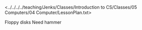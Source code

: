 <../../../../teaching/Jenks/Classes/Introduction to CS/Classes/05 Computers/04 Computer/LessonPlan.txt>

Floppy disks
Need hammer